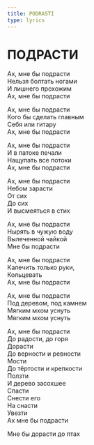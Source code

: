 ```yaml
---
title: PODRASTI
type: lyrics
---
```


<h1>ПОДРАСТИ</h1>

<section>

Ах, мне&nbsp;бы подрасти\
Нельзя болтать ногами\
И&nbsp;лишнего прохожим\
Ах, мне&nbsp;бы подрасти

Ах, мне&nbsp;бы подрасти\
Кого&nbsp;бы сделать главным\
Себя или гитару\
Ах, мне&nbsp;бы подрасти

Ах, мне&nbsp;бы подрасти\
И&nbsp;в&nbsp;патоке печали\
Нащупать все потоки\
Ах, мне&nbsp;бы подрасти

Ах, мне&nbsp;бы подрасти\
Небом зарасти\
От&nbsp;сих\
До&nbsp;сих\
И&nbsp;высмеяться в&nbsp;стих

Ах, мне&nbsp;бы подрасти\
Нырять в&nbsp;чужую воду\
Вылеченной чайкой\
Мне&nbsp;бы подрасти

Ах, мне&nbsp;бы подрасти\
Калечить только руки,\
Кольцевать\
Ах, мне&nbsp;бы подрасти

Ах, мне&nbsp;бы подрасти\
Под деревом, под камнем\
Мягким мхом уснуть\
Мягким мхом уснуть

Ах, мне&nbsp;бы подрасти\
До&nbsp;радости, до&nbsp;горя\
Дорасти\
До&nbsp;верности и&nbsp;ревности\
Мости\
До&nbsp;тёртости и&nbsp;крепкости\
Ползти\
И&nbsp;дерево засохшее\
Спасти\
Снести его\
На&nbsp;снасти\
Увезти\
Ах&nbsp;мне&nbsp;бы подрасти

Мне&nbsp;бы дорасти до&nbsp;птах

</section>
